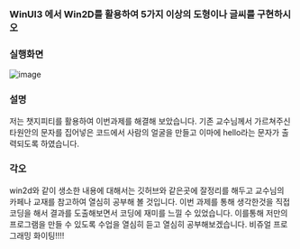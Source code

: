 ### WinUI3 에서 Win2D를 활용하여 5가지 이상의 도형이나 글씨를 구현하시오


### 실행화면
![image](https://github.com/qkrgudals1030/win2d/assets/50895124/8328aa8e-9b09-4ba3-b32f-9bedf1032fe3)



### 설명
저는 챗지피티를 활용하여 이번과제를 해결해 보았습니다. 기존 교수님께서 가르쳐주신 타원안의 문자를 집어넣은 코드에서 사람의 얼굴을 만들고 이마에 hello라는 문자가 출력되도록 하였습니다. 


### 각오
win2d와 같이 생소한 내용에 대해서는 깃허브와 같은곳에 잘정리를 해두고 교수님의 카페나 교재를 참고하여 열심히 공부해 볼 것입니다. 이번 과제를 통해 생각한것을 직접 코딩을 해서 결과를 도출해보면서 코딩에 재미를 느낄 수 있었습니다. 이를통해 저만의 프로그램을 만들 수 있도록 수업을 열심히 듣고 열심히 공부해보겠습니다. 비쥬얼 프로그래밍 화이팅!!!!
